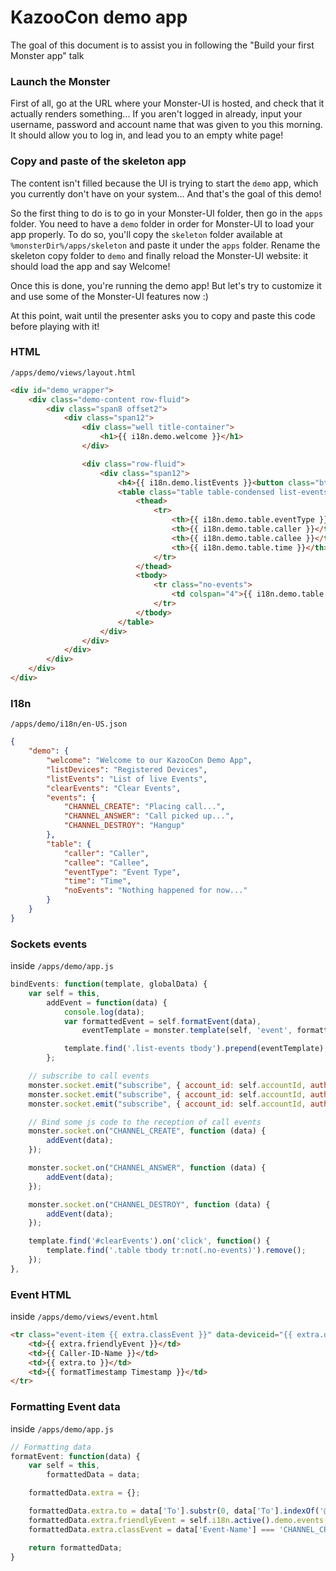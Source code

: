 # KazooCon demo app
The goal of this document is to assist you in following the "Build your first Monster app" talk

### Launch the Monster
First of all, go at the URL where your Monster-UI is hosted, and check that it actually renders something... If you aren't logged in already, input your username, password and account name that was given to you this morning. It should allow you to log in, and lead you to an empty white page!

### Copy and paste of the skeleton app
The content isn't filled because the UI is trying to start the `demo` app, which you currently don't have on your system... And that's the goal of this demo!

So the first thing to do is to go in your Monster-UI folder, then go in the `apps` folder. You need to have a `demo` folder in order for Monster-UI to load your app properly. To do so, you'll copy the `skeleton` folder available at `%monsterDir%/apps/skeleton` and paste it under the `apps` folder. Rename the skeleton copy folder to `demo` and finally reload the Monster-UI website: it should load the app and say Welcome!

Once this is done, you're running the demo app! But let's try to customize it and use some of the Monster-UI features now :)

At this point, wait until the presenter asks you to copy and paste this code before playing with it!

### HTML
`/apps/demo/views/layout.html`
```html
<div id="demo_wrapper">
	<div class="demo-content row-fluid">
		<div class="span8 offset2">
			<div class="span12">
				<div class="well title-container">
					<h1>{{ i18n.demo.welcome }}</h1>
				</div>

				<div class="row-fluid">
					<div class="span12">
						<h4>{{ i18n.demo.listEvents }}<button class="btn btn-primary" type="button" id="clearEvents">{{ i18n.demo.clearEvents }}</button></h4> 
						<table class="table table-condensed list-events">
							<thead>
								<tr>
									<th>{{ i18n.demo.table.eventType }}</th>
									<th>{{ i18n.demo.table.caller }}</th>
									<th>{{ i18n.demo.table.callee }}</th>
									<th>{{ i18n.demo.table.time }}</th>
								</tr>
							</thead>
							<tbody>
								<tr class="no-events">
									<td colspan="4">{{ i18n.demo.table.noEvents }}</td>
								</tr>
							</tbody>
						</table>
					</div>
				</div>
			</div>
		</div>
	</div>
</div>
```

### I18n
`/apps/demo/i18n/en-US.json`
```json
{
	"demo": {
		"welcome": "Welcome to our KazooCon Demo App",
		"listDevices": "Registered Devices",
		"listEvents": "List of live Events",
		"clearEvents": "Clear Events",
		"events": {
			"CHANNEL_CREATE": "Placing call...",
			"CHANNEL_ANSWER": "Call picked up...",
			"CHANNEL_DESTROY": "Hangup"
		},
		"table": {
			"caller": "Caller",
			"callee": "Callee",
			"eventType": "Event Type",
			"time": "Time",
			"noEvents": "Nothing happened for now..."
		}
	}
}
```

### Sockets events
inside `/apps/demo/app.js`
```javascript
bindEvents: function(template, globalData) {
	var self = this,
		addEvent = function(data) {
			console.log(data);
			var formattedEvent = self.formatEvent(data),
				eventTemplate = monster.template(self, 'event', formattedEvent);

			template.find('.list-events tbody').prepend(eventTemplate);
		};

	// subscribe to call events
	monster.socket.emit("subscribe", { account_id: self.accountId, auth_token: self.authToken, binding: "call.CHANNEL_CREATE.*"});
	monster.socket.emit("subscribe", { account_id: self.accountId, auth_token: self.authToken, binding: "call.CHANNEL_ANSWER.*"});
	monster.socket.emit("subscribe", { account_id: self.accountId, auth_token: self.authToken, binding: "call.CHANNEL_DESTROY.*"});

	// Bind some js code to the reception of call events
	monster.socket.on("CHANNEL_CREATE", function (data) {
		addEvent(data);
	});

	monster.socket.on("CHANNEL_ANSWER", function (data) {
		addEvent(data);
	});

	monster.socket.on("CHANNEL_DESTROY", function (data) {
		addEvent(data);
	});

	template.find('#clearEvents').on('click', function() {
		template.find('.table tbody tr:not(.no-events)').remove();
	});
},
```

### Event HTML
inside `/apps/demo/views/event.html`
```html
<tr class="event-item {{ extra.classEvent }}" data-deviceid="{{ extra.deviceId }}">
	<td>{{ extra.friendlyEvent }}</td>
	<td>{{ Caller-ID-Name }}</td>
	<td>{{ extra.to }}</td>
	<td>{{ formatTimestamp Timestamp }}</td>
</tr>
```

### Formatting Event data
inside `/apps/demo/app.js`
```javascript
// Formatting data
formatEvent: function(data) {
	var self = this,
		formattedData = data;

	formattedData.extra = {};

	formattedData.extra.to = data['To'].substr(0, data['To'].indexOf('@'));
	formattedData.extra.friendlyEvent = self.i18n.active().demo.events[data['Event-Name']];
	formattedData.extra.classEvent = data['Event-Name'] === 'CHANNEL_CREATE' ? 'info' : (data['Event-Name'] === 'CHANNEL_ANSWER' ? 'success' : 'error');

	return formattedData;
}
```